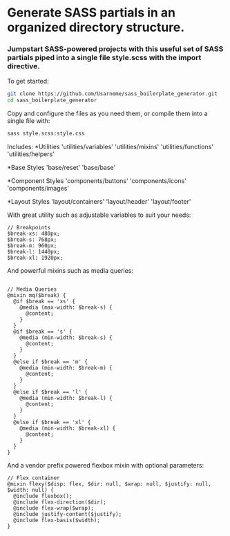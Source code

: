 # Generate SASS partials in an organized directory structure.

### Jumpstart SASS-powered projects with this useful set of SASS partials piped into a single file style.scss with the import directive.

To get started:
```sh 
git clone https://github.com/Usarneme/sass_boilerplate_generator.git
cd sass_boilerplate_generator
```

Copy and configure the files as you need them, or compile them into a single file with:
```sh 
sass style.scss:style.css
```

Includes:
*Utilities
	'utilities/variables'
        'utilities/mixins'
        'utilities/functions'
        'utilities/helpers'

*Base Styles
	'base/reset'
        'base/base'

*Component Styles
	'components/buttons'
        'components/icons'
        'components/images'

*Layout Styles
	'layout/containers'
        'layout/header'
        'layout/footer'

With great utility such as adjustable variables to suit your needs:
```
// Breakpoints
$break-xs: 480px;
$break-s: 768px;
$break-m: 960px; 
$break-l: 1440px;
$break-xl: 1920px;
```

And powerful mixins such as media queries:
```

// Media Queries
@mixin mq($break) {
  @if $break == 'xs' {
    @media (max-width: $break-s) {
      @content;
    }
  }
  @if $break == 's' {
    @media (min-width: $break-s) {
      @content;
    }
  }
  @else if $break == 'm' {
    @media (min-width: $break-m) {
      @content;
    }    
  }
  @else if $break == 'l' {
    @media (min-width: $break-l) {
      @content;
    }    
  }
  @else if $break == 'xl' {
    @media (min-width: $break-xl) {
      @content;
    }    
  }
}
```

And a vendor prefix powered flexbox mixin with optional parameters:
```
// Flex container
@mixin flexy($disp: flex, $dir: null, $wrap: null, $justify: null, $width: null) {
  @include flexbox();
  @include flex-direction($dir);
  @include flex-wrap($wrap);
  @include justify-content($justify);
  @include flex-basis($width);
}
```
